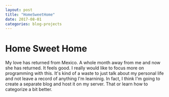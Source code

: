 ```yaml
---
layout: post
title: "HomeSweetHome"
date: 2017-08-01
categories: blog-projects
---
```

# **Home Sweet Home**

My love has returned from Mexico. A whole month away from me and now she has returned. It feels good. I really would like to focus more on programming with this. It's kind of a waste to just talk about my personal life and not leave a record of anything I'm learninig. In fact, I think I'm going to create a separate blog and host it on my server. That or learn how to categorize a bit better. 